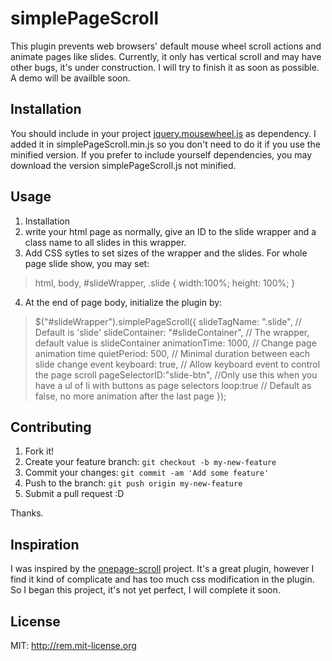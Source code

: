 # simplePageScroll
This plugin prevents web browsers' default mouse wheel scroll actions and animate pages like slides.
Currently, it only has vertical scroll and may have other bugs, it's under construction.
I will try to finish it as soon as possible. A demo will be availble soon.

## Installation

You should include in your project [jquery.mousewheel.js](jquery.mousewheel.js) as dependency.
I added it in simplePageScroll.min.js so you don't need to do it if you use the minified version.
If you prefer to include yourself dependencies, you may download the version simplePageScroll.js not minified.

## Usage
1. Installation
2. write your html page as normally, give an ID to the slide wrapper and a class name to all slides in this wrapper.
3. Add CSS sytles to set sizes of the wrapper and the slides. For whole page slide show, you may set:
> html, body, #slideWrapper, .slide {
>     width:100%;
>     height: 100%;
> }
4. At the end of page body, initialize the plugin by:
> $("#slideWrapper").simplePageScroll({
>     slideTagName: ".slide",             // Default is 'slide'
>     slideContainer: "#slideContainer",  // The wrapper, default value is slideContainer
>     animationTime: 1000,                // Change page animation time
>     quietPeriod: 500,                   // Minimal duration between each slide change event 
>     keyboard: true,                     // Allow keyboard event to control the page scroll
>     pageSelectorID:"slide-btn",         //Only use this when you have a ul of li with buttons as page selectors
>     loop:true                           // Default as false, no more animation after the last page
> });

## Contributing

1. Fork it!
2. Create your feature branch: `git checkout -b my-new-feature`
3. Commit your changes: `git commit -am 'Add some feature'`
4. Push to the branch: `git push origin my-new-feature`
5. Submit a pull request :D

Thanks.

## Inspiration

I was inspired by the [onepage-scroll](https://github.com/peachananr/onepage-scroll) project.
It's a great plugin, however I find it kind of complicate and has too much css modification in the plugin.
So I began this project, it's not yet perfect, I will complete it soon.

## License

MIT: http://rem.mit-license.org